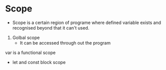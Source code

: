 # Scope


- Scope is a certain region of programe where defined variable exists and recognised beyond that it can't used.

1) Golbal scope
   - It can be accessed through out the program


var is a functional scope

- let and const block scope






